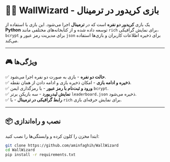 # 🧙‍♂️ WallWizard - بازی کریدور در ترمینال  

یک بازی **کریدور دو نفره** است که در **ترمینال** اجرا می‌شود. این بازی با استفاده از **Python** توسعه داده شده و از کتابخانه‌های مختلفی مانند `rich` برای نمایش گرافیکی، `bcrypt` برای مدیریت رمز عبور و `json` برای ذخیره اطلاعات کاربران و بازی‌ها استفاده می‌کند.

---

## 🎮 ویژگی‌ها  

✅ **حالت دو نفره** - بازی به صورت دو نفره اجرا می‌شود.  
✅ **ذخیره و ادامه بازی** - امکان ذخیره بازی و ادامه دادن از همان نقطه.  
✅ **ورود و ثبت‌نام با رمز عبور** - با رمزگذاری ایمن `bcrypt`.  
✅ **نمایش لیدربورد** -  سه بازیکن برتر `leaderboard.json` ذخیره می‌شود.  
✅ **رابط گرافیکی در ترمینال** - با `rich` برای نمایش حرفه‌ای بازی.  

---

## 📦 نصب و راه‌اندازی  

ابتدا مخزن را کلون کرده و وابستگی‌ها را نصب کنید:

```bash
git clone https://github.com/aminfaghih/WallWizard  
cd WallWizard  
pip install -r requirements.txt  
